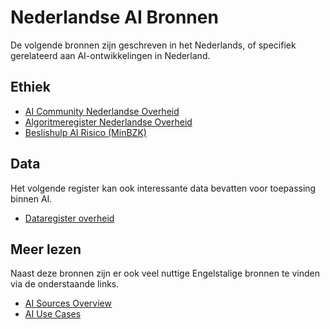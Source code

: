 # Nederlandse AI Bronnen

De volgende bronnen zijn geschreven in het Nederlands, of specifiek gerelateerd aan AI-ontwikkelingen in Nederland.

## Ethiek

- [AI Community Nederlandse Overheid](https://aienalgoritmes.pleio.nl/)
- [Algoritmeregister Nederlandse Overheid](https://algoritmes.overheid.nl/nl)
- [Beslishulp AI Risico (MinBZK)](https://ai-verordening-beslishulp.apps.digilab.network/)

## Data

Het volgende register kan ook interessante data bevatten voor toepassing binnen AI.

- [Dataregister overheid](https://data.overheid.nl/)

## Meer lezen

Naast deze bronnen zijn er ook veel nuttige Engelstalige bronnen te vinden via de 
onderstaande links.

- [AI Sources Overview](AI_sources)
- [AI Use Cases](AI_use_cases)